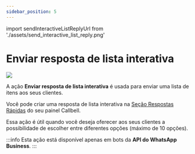 ```yaml
---
sidebar_position: 5
---
```


import sendInteractiveListReplyUrl from './assets/send_interactive_list_reply.png'

# Enviar resposta de lista interativa

<img src={sendInteractiveListReplyUrl} width={180} />

A ação **Enviar resposta de lista interativa** é usada para enviar uma lista de itens aos seus clientes. 

Você pode criar uma resposta de lista interativa na [Seção Respostas Rápidas](https://dash.callbell.eu/settings/templates) do seu painel Callbell.

Essa ação é útil quando você deseja oferecer aos seus clientes a possibilidade de escolher entre diferentes opções (máximo de 10 opções).

:::info
Esta ação está disponível apenas em bots da **API do WhatsApp Business**.
:::